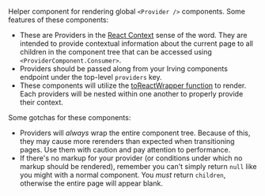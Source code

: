 Helper component for rendering global `<Provider />` components. Some features of these components:
* These are Providers in the [React Context](https://reactjs.org/docs/context.html) sense of the word. They are intended to provide contextual information about the current page to all children in the component tree that can be accessed using `<ProviderComponent.Consumer>`.
* Providers should be passed along from your Irving components endpoint under the top-level `providers` key.
* These components will utilize the [toReactWrapper function](https://github.com/alleyinteractive/irving/tree/production/utils/toReactWrapper.js) to render. Each providers will be nested within one another to properly provide their context.

Some gotchas for these components:
* Providers will _always_ wrap the entire component tree. Because of this, they may cause more rerenders than expected when transitioning pages. Use them with caution and pay attention to performance.
* If there's no markup for your provider (or conditions under which no markup should be rendered), remember you can't simply return `null` like you might with a normal component. You _must_ return `children`, otherwise the entire page will appear blank.
